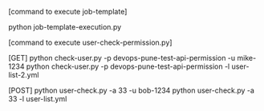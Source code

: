 
[command to execute job-template]

python job-template-execution.py

[command to execute user-check-permission.py]

[GET]
python check-user.py -p devops-pune-test-api-permission -u mike-1234
python check-user.py -p devops-pune-test-api-permission -l user-list-2.yml

[POST]
python user-check.py -a 33 -u bob-1234
python user-check.py -a 33 -l user-list.yml


